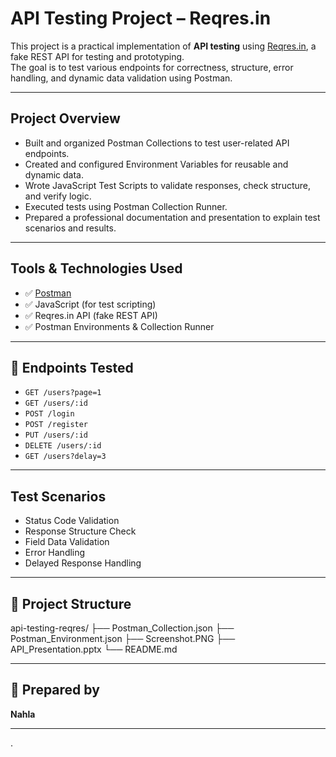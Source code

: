 #  API Testing Project – Reqres.in

This project is a practical implementation of **API testing** using [Reqres.in](https://reqres.in), a fake REST API for testing and prototyping.  
The goal is to test various endpoints for correctness, structure, error handling, and dynamic data validation using Postman.

---

##  Project Overview

- Built and organized Postman Collections to test user-related API endpoints.
- Created and configured Environment Variables for reusable and dynamic data.
- Wrote JavaScript Test Scripts to validate responses, check structure, and verify logic.
- Executed tests using Postman Collection Runner.
- Prepared a professional documentation and presentation to explain test scenarios and results.

---

##  Tools & Technologies Used

- ✅ [Postman](https://www.postman.com/)
- ✅ JavaScript (for test scripting)
- ✅ Reqres.in API (fake REST API)
- ✅ Postman Environments & Collection Runner

---

## 🚀 Endpoints Tested

- `GET /users?page=1`
- `GET /users/:id`
- `POST /login`
- `POST /register`
- `PUT /users/:id`
- `DELETE /users/:id`
- `GET /users?delay=3`

---

##  Test Scenarios

- Status Code Validation
- Response Structure Check
- Field Data Validation
- Error Handling
- Delayed Response Handling

---

## 📁 Project Structure
api-testing-reqres/
├── Postman_Collection.json
├── Postman_Environment.json
├── Screenshot.PNG
├── API_Presentation.pptx
└── README.md


---

## 👥 Prepared by

**Nahla**

---

.


